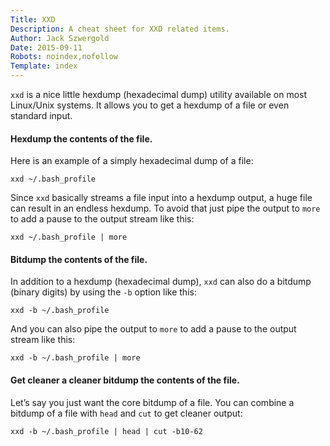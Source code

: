 ```yaml
---
Title: XXD
Description: A cheat sheet for XXD related items.
Author: Jack Szwergold
Date: 2015-09-11
Robots: noindex,nofollow
Template: index
---
```


`xxd` is a nice little hexdump (hexadecimal dump) utility available on most Linux/Unix systems. It allows you to get a hexdump of a file or even standard input.

#### Hexdump the contents of the file.

Here is an example of a simply hexadecimal dump of a file:

    xxd ~/.bash_profile

Since `xxd` basically streams a file input into a hexdump output, a huge file can result in an endless hexdump. To avoid that just pipe the output to `more` to add a pause to the output stream like this:

    xxd ~/.bash_profile | more

#### Bitdump the contents of the file.

In addition to a hexdump (hexadecimal dump), `xxd` can also do a bitdump (binary digits) by using the `-b` option like this:

    xxd -b ~/.bash_profile

And you can also pipe the output to `more` to add a pause to the output stream like this:

    xxd -b ~/.bash_profile | more

#### Get cleaner a cleaner bitdump the contents of the file.

Let’s say you just want the core bitdump of a file. You can combine a bitdump of a file with `head` and `cut` to get cleaner output:

    xxd -b ~/.bash_profile | head | cut -b10-62
